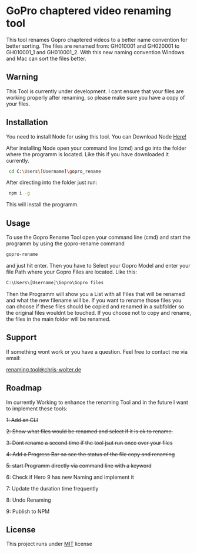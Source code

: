# GoPro chaptered video renaming tool

This tool renames Gopro chaptered videos to a better name convention for better sorting.
The files are renamed from: GH010001 and GH020001 to GH010001_1 and GH010001_2. With this new naming convention Windows and Mac can sort the files better.

## Warning

This Tool is currently under development. I cant ensure that your files are working properly after renaming, so please make sure you have a copy of your files.

## Installation

You need to install Node for using this tool. You can Download Node [Here!](https://nodejs.org/en/)

After installing Node open your command line (cmd) and go into the folder where the programm is located.
Like this if you have downloaded it currently.

```bash
 cd C:\Users\[Username]\gopro_rename
```

After directing into the folder just run:

```bash
 npm i -g
```
This will install the programm.

## Usage

To use the Gopro Rename Tool open your command line (cmd) and start the programm by using the gopro-rename command

```bash
gopro-rename
```

and just hit enter. Then you have to Select your Gopro Model and enter your file Path where your Gopro Files are located. Like this: 
```bash
C:\Users\[Username]\Gopro\Gopro files
```
Then the Programm will show you a List with all Files that will be renamed and what the new filename will be. If you want to rename those files you can choose if these files should be copied and renamed in a subfolder so the original files wouldnt be touched. If you choose not to copy and rename, the files in the main folder will be renamed.

## Support

If something wont work or you have a question. Feel free to contact me via email:

renaming.tool@chris-wolter.de

## Roadmap

Im currently Working to enhance the renaming Tool and in the future I want to implement these tools:

~~1: Add an CLI~~

~~2: Show what files would be renamed and select if it is ok to rename.~~

~~3: Dont rename a second time if the tool jsut run once over your files~~

~~4: Add a Progress Bar so see the status of the file copy and renaming~~

~~5: start Programm directly via command line with a keyword~~

6: Check if Hero 9 has new Naming and implement it

7: Update the duration time frequently

8: Undo Renaming

9: Publish to NPM


## License

This project runs under [MIT](https://choosealicense.com/licenses/mit/) license

